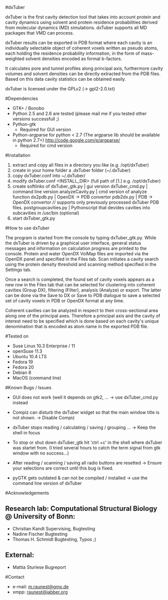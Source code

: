 #dxTuber

dxTuber is the first cavity detection tool that takes into account protein and cavity dynamics 
using solvent and protein residence probabilities derived from molecular dynamics (MD) simulations. 
dxTuber supports all MD packages that VMD can process.

dxTuber results can be exported in PDB format where each cavity is an individually selectable object 
of coherent voxels written as pseudo atoms, each holding the residence probability information, 
in the form of mass-weighted solvent densities encoded as formal b-factors.

It calculates pore and tunnel profiles along principal axis, 
furthermore cavity volumes and solvent densities can be directly extracted from the PDB files. 
Based on this data cavity statistics can be obtained easily.

dxTuber is licensed under the GPLv2 (-> gpl2-2.0.txt)


#Dependencies 

- GTK+ / Bonobo
- Python 2.5 and 2.6 are tested (please mail me if you tested other versions successfull ;)
- Python-gtk  
  - Required for GUI version
- Python-argparse for python < 2.7 (The argparse lib should be available in python 2.7+)
  http://code.google.com/p/argparse/  
  - Required for cmd version 
  
    
#Installation 

1. extract and copy all files in a directory you like 
   (e.g. /opt/dxTuber)
2. create in your home folder a .dxTuber folder (~/.dxTuber)
3. copy dxTuber.conf into ~/.dxTuber/
4. modify dxTuber.conf <INSTALL_DIR> (full path of [1.] e.g. /opt/dxTuber)
5. create softlinks of 
   dxTuber_gtk.py       | gui version
   dxTuber_cmd.py       | command line version
   analyzeCavity.py     | cmd version of analyze function 
   dx2pdb.py            | OpenDX -> PDB  convertor
   pdb2dx.py            | PDB -> OpenDX  convertor // supports only previously processed dxTuber PDB files.
   postgroupcavities.py | Pythonscript that devides cavities into subcavities
   in /usr/bin (optional) 
6. start dxTuber_gtk.py 


#How to use dxTuber 

The program is started from the console by typing dxTuber_gtk.py. 
While the dxTuber is driven by a graphical user interface, general status messages 
and information on calculation progress are printed to the console. Protein and water 
OpenDX VolMap files are imported via the OpenDX panel and specified in the Files tab. 
Scan initiates a cavity search using the protein density threshold and scanning method 
specified in the Settings tab. 

Once a search is completed, the found set of cavity voxels appears as a new row in the 
Files tab that can be selected for clustering into coherent cavities (Group DX), 
filtering (Filter), analysis (Analyze) or export. The latter can be done via the Save to DX or 
Save to PDB dialogue to save a selected set of cavity voxels in PDB or OpenDX format at any time.    

Coherent cavities can be analyzed in respect to their cross-sectional area along one of 
the principal axes. Therefore a principal axis and the cavity of interest need to be 
specified which is done based on each cavity's unique denomination that is encoded 
as atom name in the exported PDB file. 


#Tested on 

- Suse Linux 10.3 Enterprise / 11 
- openSuse 11.3 
- Ubuntu 10.4 LTS 
- Fedora 19
- Fedora 20
- Debian 8 
- MacOS (command line)

#Known Bugs / Issues 

- GUI does not work (well it depends on gtk2, ... -> use dxTuber_cmd.py instead

- Compiz can disturb the dxTuber widget so that the main window title is not shown. 
-> Disable Compiz

- dxTuber stops reading / calculating / saving / grouping ... 
-> Keep the shell in focus

- To stop or shut down dxTuber_gtk hit 'ctrl +c' in the shell where dxTuber was startet from. 
(I tried several hours to catch the term signal from gtk window with no success...)

- After reading / scanning / saving all radio buttons are resetted
-> Ensure your selections are correct until this bug is fixed. 

- pyGTK gets outdated & can not be compiled / installed
-> use the command line version of dxTuber


#Acknowledgements 

## Research lab: Computational Structural Biology @ University of Bonn: 

- Christian Kandt			Supervising, Bugtesting
- Nadine Fischer 			Bugtesting
- Thomas H. Schmidt		Bugtesting, Typos ;)

## External:
- Mattia Sturlese			Bugreport




#Contact
- e-mail: m.raunest@gmx.de
- xmpp: raunest@jabber.org 
